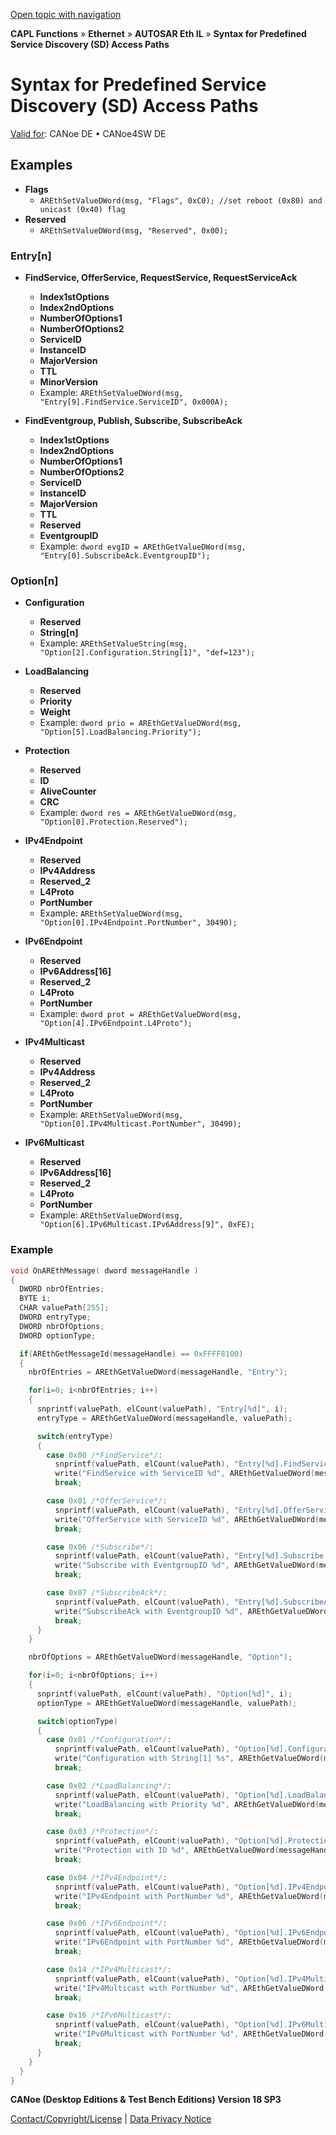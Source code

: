 [Open topic with navigation](../../../../../../CANoeDEFamily.htm#Topics/CAPLFunctions/IP/AUTOSARethIL/Functions/CAPLfunctionAREthSyntaxPredefinedSDAccessPath.md)

**CAPL Functions** » **Ethernet** » **AUTOSAR Eth IL** » **Syntax for Predefined Service Discovery (SD) Access Paths**

# Syntax for Predefined Service Discovery (SD) Access Paths

[Valid for](../../../../Shared/FeatureAvailability.md): CANoe DE • CANoe4SW DE

## Examples

- **Flags**
  - `AREthSetValueDWord(msg, "Flags", 0xC0); //set reboot (0x80) and unicast (0x40) flag`
- **Reserved**
  - `AREthSetValueDWord(msg, "Reserved", 0x00);`

### Entry[n]

- **FindService, OfferService, RequestService, RequestServiceAck**
  - **Index1stOptions**
  - **Index2ndOptions**
  - **NumberOfOptions1**
  - **NumberOfOptions2**
  - **ServiceID**
  - **InstanceID**
  - **MajorVersion**
  - **TTL**
  - **MinorVersion**
  - Example: `AREthSetValueDWord(msg, "Entry[9].FindService.ServiceID", 0x000A);`

- **FindEventgroup, Publish, Subscribe, SubscribeAck**
  - **Index1stOptions**
  - **Index2ndOptions**
  - **NumberOfOptions1**
  - **NumberOfOptions2**
  - **ServiceID**
  - **InstanceID**
  - **MajorVersion**
  - **TTL**
  - **Reserved**
  - **EventgroupID**
  - Example: `dword evgID = AREthGetValueDWord(msg, "Entry[0].SubscribeAck.EventgroupID");`

### Option[n]

- **Configuration**
  - **Reserved**
  - **String[n]**
  - Example: `AREthSetValueString(msg, "Option[2].Configuration.String[1]", "def=123");`

- **LoadBalancing**
  - **Reserved**
  - **Priority**
  - **Weight**
  - Example: `dword prio = AREthGetValueDWord(msg, "Option[5].LoadBalancing.Priority");`

- **Protection**
  - **Reserved**
  - **ID**
  - **AliveCounter**
  - **CRC**
  - Example: `dword res = AREthGetValueDWord(msg, "Option[0].Protection.Reserved");`

- **IPv4Endpoint**
  - **Reserved**
  - **IPv4Address**
  - **Reserved_2**
  - **L4Proto**
  - **PortNumber**
  - Example: `AREthSetValueDWord(msg, "Option[0].IPv4Endpoint.PortNumber", 30490);`

- **IPv6Endpoint**
  - **Reserved**
  - **IPv6Address[16]**
  - **Reserved_2**
  - **L4Proto**
  - **PortNumber**
  - Example: `dword prot = AREthGetValueDWord(msg, "Option[4].IPv6Endpoint.L4Proto");`

- **IPv4Multicast**
  - **Reserved**
  - **IPv4Address**
  - **Reserved_2**
  - **L4Proto**
  - **PortNumber**
  - Example: `AREthSetValueDWord(msg, "Option[0].IPv4Multicast.PortNumber", 30490);`

- **IPv6Multicast**
  - **Reserved**
  - **IPv6Address[16]**
  - **Reserved_2**
  - **L4Proto**
  - **PortNumber**
  - Example: `AREthSetValueDWord(msg, "Option[6].IPv6Multicast.IPv6Address[9]", 0xFE);`

### Example

```c
void OnAREthMessage( dword messageHandle )
{
  DWORD nbrOfEntries;
  BYTE i;
  CHAR valuePath[255];
  DWORD entryType;
  DWORD nbrOfOptions;
  DWORD optionType;

  if(AREthGetMessageId(messageHandle) == 0xFFFF8100)
  {
    nbrOfEntries = AREthGetValueDWord(messageHandle, "Entry");

    for(i=0; i<nbrOfEntries; i++)
    {
      snprintf(valuePath, elCount(valuePath), "Entry[%d]", i);
      entryType = AREthGetValueDWord(messageHandle, valuePath);

      switch(entryType)
      {
        case 0x00 /*FindService*/:
          snprintf(valuePath, elCount(valuePath), "Entry[%d].FindService.ServiceID", i);
          write("FindService with ServiceID %d", AREthGetValueDWord(messageHandle, valuePath));
          break;

        case 0x01 /*OfferService*/:
          snprintf(valuePath, elCount(valuePath), "Entry[%d].OfferService.ServiceID", i);
          write("OfferService with ServiceID %d", AREthGetValueDWord(messageHandle, valuePath));
          break;

        case 0x06 /*Subscribe*/:
          snprintf(valuePath, elCount(valuePath), "Entry[%d].Subscribe.EventgroupID", i);
          write("Subscribe with EventgroupID %d", AREthGetValueDWord(messageHandle, valuePath));
          break;

        case 0x07 /*SubscribeAck*/:
          snprintf(valuePath, elCount(valuePath), "Entry[%d].SubscribeAck.EventgroupID", i);
          write("SubscribeAck with EventgroupID %d", AREthGetValueDWord(messageHandle, valuePath));
          break;
      }
    }

    nbrOfOptions = AREthGetValueDWord(messageHandle, "Option");

    for(i=0; i<nbrOfOptions; i++)
    {
      snprintf(valuePath, elCount(valuePath), "Option[%d]", i);
      optionType = AREthGetValueDWord(messageHandle, valuePath);

      switch(optionType)
      {
        case 0x01 /*Configuration*/:
          snprintf(valuePath, elCount(valuePath), "Option[%d].Configuration.String[1]", i);
          write("Configuration with String[1] %s", AREthGetValueDWord(messageHandle, valuePath));
          break;

        case 0x02 /*LoadBalancing*/:
          snprintf(valuePath, elCount(valuePath), "Option[%d].LoadBalancing.Priority", i);
          write("LoadBalancing with Priority %d", AREthGetValueDWord(messageHandle, valuePath));
          break;

        case 0x03 /*Protection*/:
          snprintf(valuePath, elCount(valuePath), "Option[%d].Protection.ID", i);
          write("Protection with ID %d", AREthGetValueDWord(messageHandle, valuePath));
          break;

        case 0x04 /*IPv4Endpoint*/:
          snprintf(valuePath, elCount(valuePath), "Option[%d].IPv4Endpoint.PortNumber", i);
          write("IPv4Endpoint with PortNumber %d", AREthGetValueDWord(messageHandle, valuePath));
          break;

        case 0x06 /*IPv6Endpoint*/:
          snprintf(valuePath, elCount(valuePath), "Option[%d].IPv6Endpoint.PortNumber", i);
          write("IPv6Endpoint with PortNumber %d", AREthGetValueDWord(messageHandle, valuePath));
          break;

        case 0x14 /*IPv4Multicast*/:
          snprintf(valuePath, elCount(valuePath), "Option[%d].IPv4Multicast.PortNumber", i);
          write("IPv4Multicast with PortNumber %d", AREthGetValueDWord(messageHandle, valuePath));
          break;

        case 0x16 /*IPv6Multicast*/:
          snprintf(valuePath, elCount(valuePath), "Option[%d].IPv6Multicast.PortNumber", i);
          write("IPv6Multicast with PortNumber %d", AREthGetValueDWord(messageHandle, valuePath));
          break;
      }
    }
  }
}
```

**CANoe (Desktop Editions & Test Bench Editions) Version 18 SP3**

[Contact/Copyright/License](../../../../Shared/ContactCopyrightLicense.md) | [Data Privacy Notice](https://www.vector.com/int/en/company/get-info/privacy-policy/)
